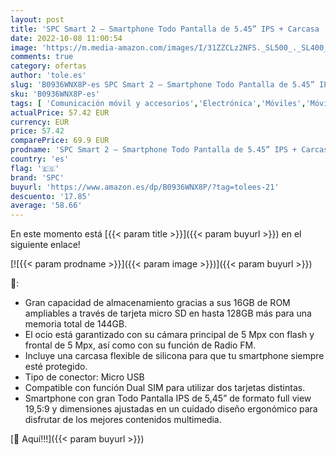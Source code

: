 ```yaml
---
layout: post
title: 'SPC Smart 2 – Smartphone Todo Pantalla de 5.45” IPS + Carcasa  Dual SIM  16GB de ROM ampliables  cámaras de 5MP  Quad-Core 1 3GHz  Radio FM  Android 10 Go  Gris'
date: 2022-10-08 11:00:54
image: 'https://m.media-amazon.com/images/I/31ZZCLz2NFS._SL500_._SL400_.jpg'
comments: true
category: ofertas
author: 'tole.es'
slug: 'B0936WNX8P-es SPC Smart 2 – Smartphone Todo Pantalla de 5.45” IPS +...'
sku: 'B0936WNX8P-es'
tags: [ 'Comunicación móvil y accesorios','Electrónica','Móviles','Móviles y smartphones libres','android','spc','🇪🇸', ]
actualPrice: 57.42 EUR
currency: EUR
price: 57.42
comparePrice: 69.9 EUR
prodname: 'SPC Smart 2 – Smartphone Todo Pantalla de 5.45” IPS + Carcasa  Dual SIM  16GB de ROM ampliables  cámaras de 5MP  Quad-Core 1 3GHz  Radio FM  Android 10 Go  Gris'
country: 'es'
flag: '🇪🇸'
brand: 'SPC'
buyurl: 'https://www.amazon.es/dp/B0936WNX8P/?tag=tolees-21'
descuento: '17.85'
average: '58.66'
---
```


En este momento está [{{< param title >}}]({{< param buyurl >}}) en el siguiente enlace!

[![{{< param prodname >}}]({{< param image >}})]({{< param buyurl >}})

🔎:

- Gran capacidad de almacenamiento gracias a sus 16GB de ROM ampliables a través de tarjeta micro SD en hasta 128GB más para una memoria total de 144GB.
- El ocio está garantizado con su cámara principal de 5 Mpx con flash y frontal de 5 Mpx, así como con su función de Radio FM.
- Incluye una carcasa flexible de silicona para que tu smartphone siempre esté protegido.
- Tipo de conector: Micro USB
- Compatible con función Dual SIM para utilizar dos tarjetas distintas.
- Smartphone con gran Todo Pantalla IPS de 5,45” de formato full view 19,5:9 y dimensiones ajustadas en un cuidado diseño ergonómico para disfrutar de los mejores contenidos multimedia.

[🛒 Aquí!!!]({{< param buyurl >}})
